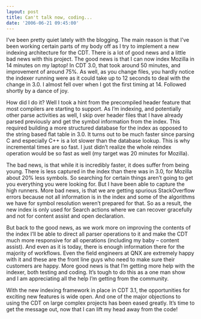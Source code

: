 ```yaml
---
layout: post
title: Can't talk now, coding...
date: '2006-06-21 09:45:00'
---
```



I’ve been pretty quiet lately with the blogging. The main reason is that I’ve been working certain parts of my body off as I try to implement a new indexing architecture for the CDT. There is a lot of good news and a little bad news with this project. The good news is that I can now index Mozilla in 14 minutes on my laptop! In CDT 3.0, that took around 50 minutes, and improvement of around 75%. As well, as you change files, you hardly notice the indexer running were as it could take up to 12 seconds to deal with the change in 3.0. I almost fell over when I got the first timing at 14. Followed shortly by a dance of joy.

How did I do it? Well I took a hint from the precompiled header feature that most compilers are starting to support. As I’m indexing, and potentially other parse activities as well, I skip over header files that I have already parsed previously and get the symbol information from the index. This required building a more structured database for the index as opposed to the string based flat table in 3.0. It turns out to be much faster since parsing C and especially C++ is a lot slower than the database lookup. This is why incremental times are so fast. I just didn’t realize the whole reindex operation would be so fast as well (my target was 20 minutes for Mozilla).

The bad news, is that while it is incredibly faster, it does suffer from being young. There is less captured in the index than there was in 3.0, for Mozilla about 20% less symbols. So searching for certain things aren’t going to get you everything you were looking for. But I have been able to capture the high runners. More bad news, is that we are getting spurious StackOverflow errors because not all information is in the index and some of the algorithms we have for symbol resolution weren’t prepared for that. So as a result, the new index is only used for Search actions where we can recover gracefully and not for content assist and open declaration.

But back to the good news, as we work more on improving the contents of the index I’ll be able to direct all parser operations to it and make the CDT much more responsive for all operations (including my baby – content assist). And even as it is today, there is enough information there for the majority of workflows. Even the field engineers at QNX are extremely happy with it and these are the front line guys who need to make sure their customers are happy. More good news is that I’m getting more help with the indexer, both testing and coding. It’s tough to do this as a one man show and I am appreciating all the help I’m getting from the community.

With the new indexing framework in place in CDT 3.1, the opportunities for exciting new features is wide open. And one of the major objections to using the CDT on large complex projects has been eased greatly. It’s time to get the message out, now that I can lift my head away from the code!


